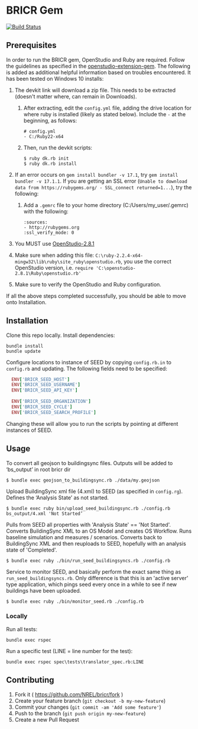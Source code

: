 # BRICR Gem

[![Build Status](https://travis-ci.org/NREL/bricr.svg?branch=develop)](https://travis-ci.org/NREL/bricr)

## Prerequisites
In order to run the BRICR gem, OpenStudio and Ruby are required.  Follow the guidelines as specified in the [openstudio-extension-gem](https://github.com/NREL/openstudio-extension-gem#installation).  The following is added as additional helpful information based on troubles encountered.  It has been tested on Windows 10 installs:
1. The devkit link will download a zip file.  This needs to be extracted (doesn't matter where, can remain in Downloads).

    1. After extracting, edit the `config.yml` file, adding the drive location for where ruby is installed (likely as stated below).  Include the `-` at the beginning, as follows:

        ```
        # config.yml
        - C:/Ruby22-x64
        ```
    2. Then, run the devkit scripts:

        ```
        $ ruby dk.rb init
        $ ruby dk.rb install
        ```
1. If an error occurs on `gem install bundler -v 17.1`, try `gem install bundler -v 17.1.1`.  If you are getting an SSL error (`Unable to download data from https://rubygems.org/ - SSL_connect returned=1...`), try the following:

    1. Add a `.gemrc` file to your home directory (C:/Users/my_user/.gemrc) with the following:
        ```
        :sources:
        - http://rubygems.org
        :ssl_verify_mode: 0
        ```

1. You MUST use [OpenStudio-2.8.1](https://github.com/NREL/OpenStudio/releases/tag/v2.8.1)
1. Make sure when adding this file: `C:\ruby-2.2.4-x64-mingw32\lib\ruby\site_ruby\openstudio.rb`, you use the correct OpenStudio version, i.e. `require 'C:\openstudio-2.8.1\Ruby\openstudio.rb'`
1. Make sure to verify the OpenStudio and Ruby configuration.

If all the above steps completed successfully, you should be able to move onto Installation.

## Installation

Clone this repo locally.  Install dependencies:

```
bundle install
bundle update
```

Configure locations to instance of SEED by copying `config.rb.in` to `config.rb` and updating.  The following fields need to be specified:
```ruby
  ENV['BRICR_SEED_HOST']
  ENV['BRICR_SEED_USERNAME']
  ENV['BRICR_SEED_API_KEY']
  
  ENV['BRICR_SEED_ORGANIZATION']
  ENV['BRICR_SEED_CYCLE']
  ENV['BRICR_SEED_SEARCH_PROFILE']
```

Changing these will allow you to run the scripts by pointing at different instances of SEED.

## Usage

To convert all geojson to buildingsync files.  Outputs will be added to ‘bs_output’ in root bricr dir
```
$ bundle exec geojson_to_buildingsync.rb ./data/my.geojson
```

Upload BuildingSync xml file (4.xml) to SEED (as specified in `config.rg`).  Defines the ‘Analysis State’ as not started.
```
$ bundle exec ruby bin/upload_seed_buildingsync.rb ./config.rb bs_output/4.xml 'Not Started’
```

Pulls from SEED all properties with 'Analysis State' == 'Not Started'.  Converts BuildingSync XML to an OS Model and creates OS Workflow.  Runs baseline simulation and measures / scenarios.  Converts back to BuildingSync XML and then reuploads to SEED, hopefully with an analysis state of 'Completed'.
```
$ bundle exec ruby ./bin/run_seed_buildingsyncs.rb ./config.rb
```

Service to monitor SEED, and basically perform the exact same thing as `run_seed_buildingsyncs.rb`.  Only difference is that this is an 'active server' type application, which pings seed every once in a while to see if new buildings have been uploaded.
```
$ bundle exec ruby ./bin/monitor_seed.rb ./config.rb
```

### Locally

Run all tests:

```
bundle exec rspec
```

Run a specific test (LINE = line number for the test):

```
bundle exec rspec spec\tests\translator_spec.rb:LINE
```

## Contributing

1. Fork it ( https://github.com/NREL/bricr/fork )
2. Create your feature branch (`git checkout -b my-new-feature`)
3. Commit your changes (`git commit -am 'Add some feature'`)
4. Push to the branch (`git push origin my-new-feature`)
5. Create a new Pull Request
